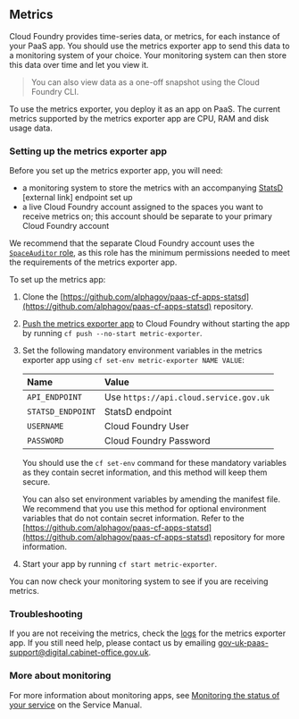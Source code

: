## Metrics

Cloud Foundry provides time-series data, or metrics, for each instance of your PaaS app. You should use the metrics exporter app to send this data to a monitoring system of your choice. Your monitoring system can then store this data over time and let you view it.

>You can also view data as a one-off snapshot using the Cloud Foundry CLI.

To use the metrics exporter, you deploy it as an app on PaaS. The current metrics supported by the metrics exporter app are CPU, RAM and disk usage data.

### Setting up the metrics exporter app

Before you set up the metrics exporter app, you will need:

- a monitoring system to store the metrics with an accompanying [StatsD](https://github.com/etsy/statsd/wiki) [external link] endpoint set up
- a live Cloud Foundry account assigned to the spaces you want to receive metrics on; this account should be separate to your primary Cloud Foundry account

We recommend that the separate Cloud Foundry account uses the [`SpaceAuditor` role](/#organisations-spaces-amp-targets), as this role has the minimum permissions needed to meet the requirements of the metrics exporter app.

To set up the metrics app:

1. Clone the [https://github.com/alphagov/paas-cf-apps-statsd](https://github.com/alphagov/paas-cf-apps-statsd) repository.
2. [Push the metrics exporter app](/#deployment-overview) to Cloud Foundry without starting the app by running `cf push --no-start metric-exporter`.
3. Set the following mandatory environment variables in the metrics exporter app using `cf set-env metric-exporter NAME VALUE`:

	|Name|Value|
	|:---|:---|
	|`API_ENDPOINT`|Use `https://api.cloud.service.gov.uk`|
	|`STATSD_ENDPOINT`|StatsD endpoint|
	|`USERNAME`|Cloud Foundry User|
	|`PASSWORD`|Cloud Foundry Password|

	You should use the `cf set-env` command for these mandatory variables as they contain secret information, and this method will keep them secure. 

	You can also set environment variables by amending the manifest file. We recommend that you use this method for optional environment variables that do not contain secret information. Refer to the [https://github.com/alphagov/paas-cf-apps-statsd](https://github.com/alphagov/paas-cf-apps-statsd) repository for more information.

4. Start your app by running `cf start metric-exporter`.

You can now check your monitoring system to see if you are receiving metrics.

### Troubleshooting

If you are not receiving the metrics, check the [logs](/#logs) for the metrics exporter app. If you still need help, please contact us by emailing [gov-uk-paas-support@digital.cabinet-office.gov.uk](mailto:gov-uk-paas-support@digital.cabinet-office.gov.uk).

### More about monitoring

For more information about monitoring apps, see [Monitoring the status of your service](https://www.gov.uk/service-manual/technology/monitoring-the-status-of-your-service) on the Service Manual.
